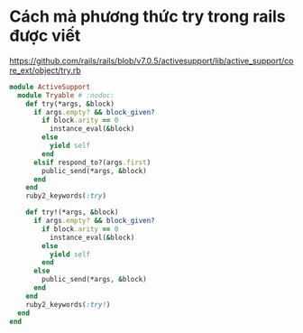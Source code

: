 # Cách mà phương thức try trong rails được viết

https://github.com/rails/rails/blob/v7.0.5/activesupport/lib/active_support/core_ext/object/try.rb

```rb
module ActiveSupport
  module Tryable # :nodoc:
    def try(*args, &block)
      if args.empty? && block_given?
        if block.arity == 0
          instance_eval(&block)
        else
          yield self
        end
      elsif respond_to?(args.first)
        public_send(*args, &block)
      end
    end
    ruby2_keywords(:try)

    def try!(*args, &block)
      if args.empty? && block_given?
        if block.arity == 0
          instance_eval(&block)
        else
          yield self
        end
      else
        public_send(*args, &block)
      end
    end
    ruby2_keywords(:try!)
  end
end
```
